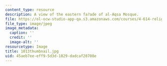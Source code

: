 ```yaml
---
content_type: resource
description: A view of the eastern fa?ade of al-Aqsa Mosque.
file: https://ol-ocw-studio-app-qa.s3.amazonaws.com/courses/4-614-religious-architecture-and-islamic-cultures-fall-2002/45aeb7eeeff95d3d1829dadcaf28708e_1013thumbnail.jpg
file_type: image/jpeg
image_metadata:
  caption: ''
  credit: ''
  image-alt: ''
resourcetype: Image
title: 1013thumbnail.jpg
uid: 45aeb7ee-eff9-5d3d-1829-dadcaf28708e
---
```

